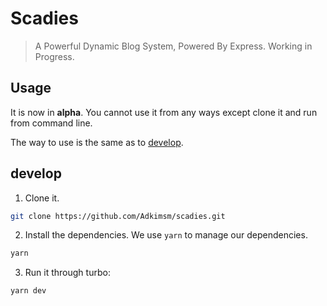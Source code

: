 # Scadies

> A Powerful Dynamic Blog System, Powered By Express. Working in Progress.

## Usage

It is now in **alpha**. You cannot use it from any ways except clone it and run from command line.

The way to use is the same as to [develop](#develop).

## develop

1. Clone it.

```sh
git clone https://github.com/Adkimsm/scadies.git
```

2. Install the dependencies. We use `yarn` to manage our dependencies.

```sh
yarn
```

3. Run it through turbo:

```sh
yarn dev
```